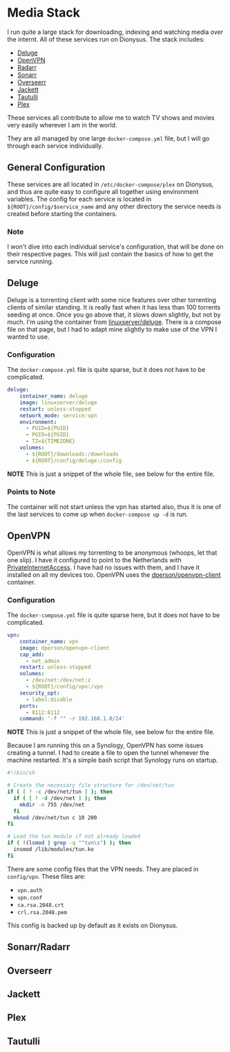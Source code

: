 # Media Stack

I run quite a large stack for downloading, indexing and watching media over the internt. All of these
services run on Dionysus. The stack includes:

- [Deluge](#deluge)
- [OpenVPN](#openvpn)
- [Radarr](#sonarrradarr)
- [Sonarr](#sonarrradarr)
- [Overseerr](#overseerr)
- [Jackett](#jackett)
- [Tautulli](#tautulli)
- [Plex](#plex)

These services all contribute to allow me to watch TV shows and movies very easily wherever I am in the world.

They are all managed by one large `docker-compose.yml` file, but I will go through each service individually.

## General Configuration

These services are all located in `/etc/docker-compose/plex` on Dionysus, and thus are quite easy to configure all together
using environment variables. The config for each service is located in `${ROOT}/config/$service_name` and any other directory
the service needs is created before starting the containers.

### Note

I won't dive into each individual service's configuration, that will be done on their respective pages. This will just
contain the basics of how to get the service running.

## Deluge

Deluge is a torrenting client with some nice features over other torrenting clients of similar standing. It is really fast
when it has less than 100 torrents seeding at once. Once you go above that, it slows down slightly, but not by much. I'm
using the container from [linuxserver/deluge](https://hub.docker.com/r/linuxserver/deluge). There is a compose file on that
page, but I had to adapt mine slightly to make use of the VPN I wanted to use.

### Configuration

The `docker-compose.yml` file is quite sparse, but it does not have to be complicated.

```yml
deluge:
    container_name: deluge
    image: linuxserver/deluge
    restart: unless-stopped
    network_mode: service:vpn
    environment:
      - PUID=${PUID}
      - PGID=${PGID}
      - TZ=${TIMEZONE}
    volumes:
      - ${ROOT}/downloads:/downloads
      - ${ROOT}/config/deluge:/config
```

**NOTE** This is just a snippet of the whole file, see below for the entire file.

### Points to Note

The container will not start unless the vpn has started also, thus it is one of the last services to come up when
`docker-compose up -d` is run.

## OpenVPN

OpenVPN is what allows my torrenting to be anonymous (whoops, let that one slip). I have it configured to point to the Netherlands
with [PrivateInternetAccess](privateinternetaccess.com/). I have had no issues with them, and I have it installed on all
my devices too. OpenVPN uses the [dperson/openvpn-client](https://github.com/dperson/openvpn-client) container.

### Configuration

The `docker-compose.yml` file is quite sparse here, but it does not have to be complicated.

```yml
vpn:
    container_name: vpn
    image: dperson/openvpn-client
    cap_add:
      - net_admin
    restart: unless-stopped
    volumes:
      - /dev/net:/dev/net:z
      - ${ROOT}/config/vpn:/vpn
    security_opt:
      - label:disable
    ports:
      - 8112:8112
    command: '-f "" -r 192.168.1.0/24'
```

**NOTE** This is just a snippet of the whole file, see below for the entire file.

Because I am running this on a Synology, OpenVPN has some issues creating a tunnel. I had to create a file to open the tunnel
whenever the machine restarted. It's a simple bash script that Synology runs on startup.

```bash
#!/bin/sh

# Create the necessary file structure for /dev/net/tun
if ( [ ! -c /dev/net/tun ] ); then
  if ( [ ! -d /dev/net ] ); then
    mkdir -m 755 /dev/net
  fi
  mknod /dev/net/tun c 10 200
fi

# Load the tun module if not already loaded
if ( !(lsmod | grep -q "^tun\s") ); then
  insmod /lib/modules/tun.ko
fi
```

There are some config files that the VPN needs. They are placed in `config/vpn`. These files are:

- `vpn.auth`
- `vpn.conf`
- `ca.rsa.2048.crt`
- `crl.rsa.2048.pem`

This config is backed up by default as it exists on Dionysus.

## Sonarr/Radarr

## Overseerr

## Jackett

## Plex

## Tautulli

